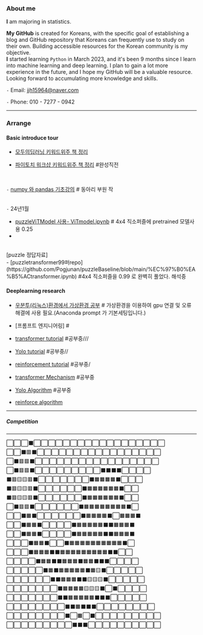 
### About me
**I** am majoring in statistics.<br>

**My GitHub** is created for Koreans, with the specific goal of establishing a blog and GitHub repository that Koreans can frequently use to study on their own. Building accessible resources for the Korean community is my objective. 
<br>
**I** started learning `Python` in March 2023, and it's been 9 months since I learn into machine learning and deep learning. I plan to gain a lot more experience in the future, and I hope my GitHub will be a valuable resource. Looking forward to accumulating more knowledge and skills.

`-` Email: jjh15964@naver.com

`-` Phone: 010 - 7277 - 0942 


--- 

### Arrange 

#### Basic introduce tour
- [모두의딥러닝 키워드위주 책 정리](https://pogjunan.github.io/deeplearningforall_blog/)

- [파이토치 워크샵 키워드위주 책 정리](https://github.com/Pogjunan/DeeplearningwithPytorch/) #완성직전

<br>

`-` [numpy 와 pandas 기초강의](https://github.com/Pogjunan/pandas.git) # 동아리 부원 작
<br>
<br>

`-` 24년1월
- [puzzleViTModel 사용- ViTmodel.ipynb](https://github.com/Pogjunan/puzzleBaseline) # 4x4 직소퍼즐에 pretrained 모델사용 0.25
- 
<br>
[puzzle 정답자료]

<br>
- [puzzletransformer99퍼repo](https://github.com/Pogjunan/puzzleBaseline/blob/main/%EC%97%B0%EA%B5%ACtransformer.ipynb) #4x4 직소퍼즐을 0.99 로 완벽히 풀었다. 해석중

#### Deeplearning research
- [우분투(리눅스)환경에서 가상환경 공부](https://github.com/Pogjunan/datatoolbox_24) # 가상환경을 이용하여 gpu 연결 및 오류 해결에 사용 필요.(Anaconda prompt 가 기본세팅입니다.)

- [프롬프트 엔지니어링] #
- [transformer tutorial](https://github.com/NielsRogge/Transformers-Tutorials) #공부중///
- [Yolo tutorial](https://github.com/TannerGilbert/YOLO-Tutorials) #공부중//
- [reinforcement tutorial](https://github.com/topics/reinforcement-learning-tutorials) #공부중/
- [transformer Mechanism](https://d2l.ai/chapter_attention-mechanisms-and-transformers/index.html) #공부중
- [Yolo Algorithm](https://www.v7labs.com/blog/yolo-object-detection) #공부중
- [reinforce algorithm](https://openreview.net/forum?id=IgjQwWUtYX)
---

##### Competition




---
<!---
On the dawn of 2024, as a junior in the field of deep learning, Pogjunan is about to hatch soon. Anticipate exciting developments ahead!😆
(https://github.com/topics/neural-network-tutorials)
--->
⬜⬜⬜⬛⬜⬜⬜⬜⬜⬜⬜⬜⬜⬜⬜⬜⬜⬜⬜⬜⬜⬜ <br>
⬜⬜⬛🟥⬛⬜⬜⬜⬜⬜⬜⬜⬜⬜⬜⬜⬜⬜⬜⬜⬜⬜ <br>
⬜⬛🟥🟥⬛⬜⬜⬜⬜⬜⬜⬜⬜⬜⬜⬜⬜⬜⬜⬜⬜⬜ <br>
⬜⬛🟥🟥⬛⬜⬜⬜⬜⬜⬜⬜⬜⬜⬛⬛⬛⬛⬜⬜⬜⬜ <br>
⬛🟥🟨🟨🟥⬛⬜⬜⬜⬜⬜⬜⬜⬛🟧🟧🟧🟧⬛⬜⬜⬜ <br>
⬛🟥🟨🟨🟥⬛⬜⬜⬜⬜⬜⬜⬛🟧🟧🟧🟧🟧🟧⬛⬜⬜ <br>
⬛🟥🟨🟨🟥⬛⬜⬜⬜⬜⬜⬜⬛🟧🟧🟧🟧🟧🟧⬛⬜⬜ <br>
⬜⬛🟥🟥⬛⬜⬜⬜⬜⬜⬜⬛🟧🟧🟧🟧🟧🟧🟧🟧⬛⬜ <br>
⬜⬜⬛🟧⬛⬜⬜⬜⬜⬜⬜⬛🟧🟧🟧🟧⬛⬜🟧🟧🟧⬛ <br>
⬜⬜⬛🟧🟧⬛⬜⬜⬜⬜⬛🟧🟧🟧🟧🟧⬛⬛🟧🟧🟧⬛ <br>
⬜⬜⬛🟧🟧⬛⬜⬜⬜⬜⬛🟧🟧🟧🟧🟧⬛⬛🟧🟧🟧⬛ <br>
⬜⬜⬜⬛🟧🟧⬛⬜⬜⬛🟧🟧🟧🟧🟧🟧🟧🟧🟧🟧⬛⬜ <br>
⬜⬜⬜⬛🟧🟧🟧⬛⬛🟧🟧🟧🟧🟧🟧🟧🟧🟧⬛⬛⬜⬜ <br>
⬜⬜⬜⬜⬛🟧🟧⬛⬛🟧🟧🟧⬛🟧🟧⬛⬛⬛⬜⬜⬜⬜ <br>
⬜⬜⬜⬜⬜⬛🟧⬛🟧🟧🟧🟧🟧⬛🟧🟨⬛⬜⬜⬜⬜⬜ <br>
⬜⬜⬜⬜⬜⬜⬛⬛🟧🟧🟧⬛⬛🟨🟨🟨⬛⬜⬜⬜⬜⬜ <br>
⬜⬜⬜⬜⬜⬜⬜⬛🟧🟧🟧🟧🟨🟨🟨⬛⬜⬛⬜⬜⬜⬜ <br>
⬜⬜⬜⬜⬜⬜⬜⬛⬛🟧🟧🟧🟧🟧⬛⬛⬛⬜⬜⬜⬜⬜ <br>
⬜⬜⬜⬜⬜⬜⬜⬜⬛⬛🟧⬛⬛⬛⬜⬜⬜⬜⬜⬜⬜⬜ <br>
⬜⬜⬜⬜⬜⬜⬜⬜⬛⬜🟧⬜⬛⬜⬜⬜⬜⬜⬜⬜⬜⬜ <br>
⬜⬜⬜⬜⬜⬜⬜⬜⬜⬛⬛⬛⬜⬜⬜⬜⬜⬜⬜⬜⬜⬜ <br>

